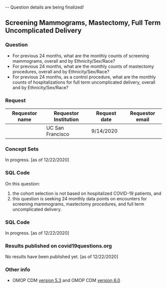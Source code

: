  -- Question details are being finalized!

## Screening Mammograms, Mastectomy, Full Term Uncomplicated Delivery

### Question
- For previous 24 months, what are the monthly counts of screening mammograms, overall and by Ethnicity/Sex/Race?  
- For previous 24 months, what are the monthly counts of mastectomy procedures, overall and by Ethnicity/Sex/Race?  
- For previous 24 months, as a control procedure, what are the monthly counts of hospitalizations for full term uncomplicated delivery, overall and by Ethnicity/Sex/Race?   

### Request
| Requestor name | Requestor Institution| Request date | Requestor email        |
|----------------|----------------------|--------------|------------------------|
|     | UC San Francisco         | 9/14/2020    |  |


### Concept Sets
In progress. [as of 12/22/2020]

### SQL Code
On this question: 
1. the cohort selection is not based on hospitalized COVID-19 patients, and
2. this question is seeking 24 monthly data points on encounters for screening mammograms, mastectomy procedures, and full term uncomplicated delivery.  

### SQL Code
In progress. [as of 12/22/2020]

### Results published on covid19questions.org
No results have been published yet. [as of 12/22/2020]

### Other info
  * OMOP CDM [version 5.3](https://github.com/OHDSI/CommonDataModel/releases/tag/v5.3.0) and OMOP CDM [version 6.0](https://github.com/OHDSI/CommonDataModel/wiki)
